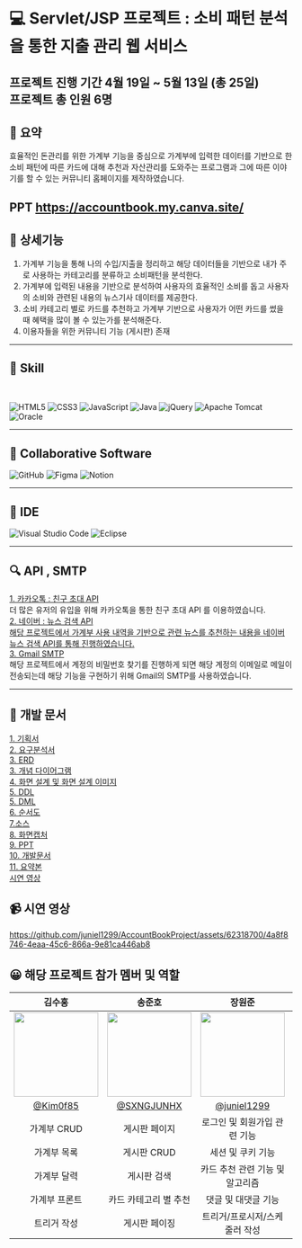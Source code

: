 

# 💻 Servlet/JSP 프로젝트 : 소비 패턴 분석을 통한 지출 관리 웹 서비스

 프로젝트 진행 기간 4월 19일 ~ 5월 13일 (총 25일)  
 프로젝트 총 인원 6명
---

## 📝 요약
효율적인 돈관리를 위한 가계부 기능을 중심으로 가계부에 입력한 데이터를 기반으로 한 소비 패턴에 따른 카드에 대해 추천과 자산관리를 도와주는 프로그램과 그에 따른 이야기를 할 수 있는 커뮤니티 홈페이지를 제작하였습니다.

PPT
<a href="https://accountbook.my.canva.site">https://accountbook.my.canva.site/</a>
---
## :pushpin: 상세기능
1. 가계부 기능을 통해 나의 수입/지출을 정리하고 해당 데이터들을 기반으로 내가 주로 사용하는 카테고리를 분류하고 소비패턴을 분석한다.
2. 가계부에 입력된 내용을 기반으로 분석하여 사용자의 효율적인 소비를 돕고 사용자의 소비와 관련된 내용의 뉴스기사 데이터를 제공한다.
3. 소비 카테고리 별로 카드를 추천하고 가계부 기반으로 사용자가 어떤 카드를 썼을 때 혜택을 많이 볼 수 있는가를 분석해준다.
4. 이용자들을 위한 커뮤니티 기능 (게시판) 존재

<hr/>
<div align="left">
<h2>  📕 Skill </h2> <br/>
 
 ![HTML5](https://img.shields.io/badge/html5-%23E34F26.svg?style=for-the-badge&logo=html5&logoColor=white)
![CSS3](https://img.shields.io/badge/css3-%231572B6.svg?style=for-the-badge&logo=css3&logoColor=white)
![JavaScript](https://img.shields.io/badge/javascript-%23323330.svg?style=for-the-badge&logo=javascript&logoColor=%23F7DF1E)
![Java](https://img.shields.io/badge/java-%23ED8B00.svg?style=for-the-badge&logo=openjdk&logoColor=white)
![jQuery](https://img.shields.io/badge/jquery-%230769AD.svg?style=for-the-badge&logo=jquery&logoColor=white)
![Apache Tomcat](https://img.shields.io/badge/apache%20tomcat-%23F8DC75.svg?style=for-the-badge&logo=apache-tomcat&logoColor=black)
![Oracle](https://img.shields.io/badge/Oracle-F80000?style=for-the-badge&logo=oracle&logoColor=white)

<hr/>

## 📂 Collaborative Software <br/>

![GitHub](https://img.shields.io/badge/github-%23121011.svg?style=for-the-badge&logo=github&logoColor=white)
![Figma](https://img.shields.io/badge/figma-%23F24E1E.svg?style=for-the-badge&logo=figma&logoColor=white)
![Notion](https://img.shields.io/badge/Notion-%23000000.svg?style=for-the-badge&logo=notion&logoColor=white)
  <hr/>

  ## :telescope: IDE <br/>
  
![Visual Studio Code](https://img.shields.io/badge/Visual%20Studio%20Code-0078d7.svg?style=for-the-badge&logo=visual-studio-code&logoColor=white)
![Eclipse](https://img.shields.io/badge/Eclipse-FE7A16.svg?style=for-the-badge&logo=Eclipse&logoColor=white)

<hr/>

## :mag: API , SMTP<br/>
<div> <a href="https://developers.kakao.com/docs/latest/ko/message/js-link"> 1. 카카오톡 : 친구 초대 API </a>  </div>
<div> 더 많은 유저의 유입을 위해 카카오톡을 통한 친구 초대 API 를 이용하였습니다.</div>
<div> <a href="https://developers.naver.com/docs/serviceapi/search/news/news.md"> 2. 네이버 : 뉴스 검색 API </div>
<div> 해당 프로젝트에서 가계부 사용 내역을 기반으로 관련 뉴스를 추천하는 내용을 네이버 뉴스 검색 API를 통해 진행하였습니다.</div>
<div> <a href="https://support.google.com/a/answer/176600?hl=ko"> 3. Gmail SMTP </a> </div>
<div> 해당 프로젝트에서 계정의 비밀번호 찾기를 진행하게 되면 해당 계정의 이메일로 메일이 전송되는데 해당 기능을 구현하기 위해 Gmail의 SMTP를 사용하였습니다.</div>

  <hr/>

  ## 📝 개발 문서 </br>
<div><a href="https://github.com/AcountBookJSP/AccountBook/tree/main/2%EC%A1%B0_jsp%EC%B5%9C%EC%A2%85/1.%EA%B8%B0%ED%9A%8D%EC%84%9C">1. 기획서 </a> </div>
<div><a href="https://github.com/AcountBookJSP/AccountBook/tree/main/2%EC%A1%B0_jsp%EC%B5%9C%EC%A2%85/2.%20%EC%9A%94%EA%B5%AC%EB%B6%84%EC%84%9D%EC%84%9C">2. 요구분석서 </a></div>
<div><a href="https://github.com/AcountBookJSP/AccountBook/tree/main/2%EC%A1%B0_jsp%EC%B5%9C%EC%A2%85/3.%20ERD">3. ERD </a></div>
<div><a href="https://github.com/AcountBookJSP/AccountBook/tree/main/2%EC%A1%B0_jsp%EC%B5%9C%EC%A2%85/3.%20%EA%B0%9C%EB%85%90%EB%8B%A4%EC%9D%B4%EC%96%B4%EA%B7%B8%EB%9E%A8">3. 개념 다이어그램 </a></div>
<div><a href="https://github.com/AcountBookJSP/AccountBook/tree/main/2%EC%A1%B0_jsp%EC%B5%9C%EC%A2%85/4.%20%ED%99%94%EB%A9%B4%EC%84%A4%EA%B3%84/2%EC%A1%B0_%ED%99%94%EB%A9%B4%EC%84%A4%EA%B3%84_%EC%9D%B4%EB%AF%B8%EC%A7%80">4. 화면 설계 및 화면 설계 이미지 </a></div>
<div><a href="https://github.com/AcountBookJSP/AccountBook/tree/main/2%EC%A1%B0_jsp%EC%B5%9C%EC%A2%85/5.%20%ED%85%8C%EC%9D%B4%EB%B8%94%20%EC%A0%95%EC%9D%98%EC%84%9C(DDL)">5. DDL </a></div>
<div><a href="https://github.com/AcountBookJSP/AccountBook/tree/main/2%EC%A1%B0_jsp%EC%B5%9C%EC%A2%85/5.%20%ED%85%8C%EC%9D%B4%EB%B8%94%20%EC%A0%95%EC%9D%98%EC%84%9C(DML)">5. DML </a></div>
<div><a href="https://github.com/AcountBookJSP/AccountBook/tree/main/2%EC%A1%B0_jsp%EC%B5%9C%EC%A2%85/6.%20%EC%88%9C%EC%84%9C%EB%8F%84">6. 순서도 </a></div>
<div><a href="">7.소스</a></div>
<div><a href="https://github.com/AcountBookJSP/AccountBook/tree/main/2%EC%A1%B0_jsp%EC%B5%9C%EC%A2%85/8.%20%ED%99%94%EB%A9%B4%EC%BA%A1%EC%B2%98">8. 화면캡처 </a></div>
<div><a href="https://github.com/AcountBookJSP/AccountBook/tree/main/2%EC%A1%B0_jsp%EC%B5%9C%EC%A2%85/9.%20%EB%B0%9C%ED%91%9C%EC%9E%90%EB%A3%8C">9. PPT </a></div>
<div><a href="https://github.com/AcountBookJSP/AccountBook/tree/main/2%EC%A1%B0_jsp%EC%B5%9C%EC%A2%85/10.%20%EA%B0%9C%EB%B0%9C%EB%AC%B8%EC%84%9C/document">10. 개발문서 </a></div>
<div><a href="https://github.com/AcountBookJSP/AccountBook/tree/main/2%EC%A1%B0_jsp%EC%B5%9C%EC%A2%85/11.%20%EC%9A%94%EC%95%BD%EB%B3%B8"> 11. 요약본 </a></div>
<div><a href="https://github.com/AcountBookJSP/AccountBook/blob/main/2%EC%A1%B0_jsp%EC%B5%9C%EC%A2%85/JSP%20Project%20%EC%98%81%EC%83%81%20(%EC%99%84).mp4"> 시연 영상 </a></div>


## 📹 시연 영상

https://github.com/juniel1299/AccountBookProject/assets/62318700/4a8f8746-4eaa-45c6-866a-9e81ca446ab8




## 😀  해당 프로젝트 참가 멤버 및 역할

|김수홍|송준호|장원준|정유진|정혜정|지성근|
|:-:|:-:|:-:|:-:|:-:|:-:|
|<img src="https://avatars.githubusercontent.com/u/155717265?v=4" width="150" height="150"/>|<img src="https://avatars.githubusercontent.com/u/156043182?v=4" width="150" height="150"/>|<img src="https://avatars.githubusercontent.com/u/62318700?v=4" width="150" height="150"/>|<img src="https://avatars.githubusercontent.com/u/88925213?v=4" width="150" height="150"/>|<img src="https://avatars.githubusercontent.com/u/128907052?v=4" width="150" height="150"/>|<img src="https://avatars.githubusercontent.com/u/37370079?v=4" width="150" height="150"/>|
|[@Kim0f85](https://github.com/Kim0f85)|[@SXNGJUNHX](https://github.com/SXNGJUNHX)|[@juniel1299](https://github.com/juniel1299)|[@zzzzzzin](https://github.com/zzzzzzin)|[@VVjD](https://github.com/VVjD)|[@sungken](https://github.com/sungken)|
|가계부 CRUD|게시판 페이지|로그인 및 회원가입 관련 기능|개인정보 관리|대시보드(가계부 분석)|게시판 작성|
|가계부 목록|게시판 CRUD|세션 및 쿠키 기능|게시판 이용 내역|마이페이지(친구초대)|게시판 조회|
|가계부 달력|게시판 검색|카드 추천 관련 기능 및 알고리즘|마이페이지 프론트|비밀번호 찾기/재설정|더미 데이터 생성|
|가계부 프론트|카드 카테고리 별 추천|댓글 및 대댓글 기능|-|프론트 전체 CSS|View 데이터 생성|
|트리거 작성|게시판 페이징|트리거/프로시저/스케줄러 작성|-|대시보드(목록/카드 사용 내역)|-|


